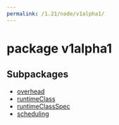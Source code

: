 ```yaml
---
permalink: /1.21/node/v1alpha1/
---
```


# package v1alpha1



## Subpackages

* [overhead](node-v1alpha1-overhead.md)
* [runtimeClass](node-v1alpha1-runtimeClass.md)
* [runtimeClassSpec](node-v1alpha1-runtimeClassSpec.md)
* [scheduling](node-v1alpha1-scheduling.md)